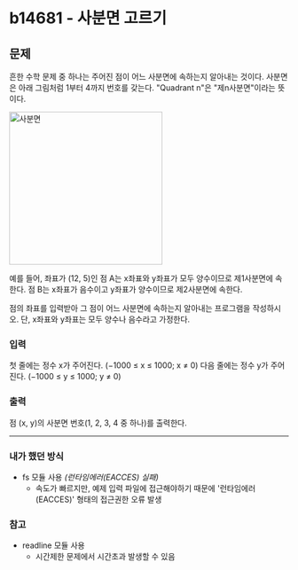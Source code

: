 # b14681 - 사분면 고르기

## 문제

흔한 수학 문제 중 하나는 주어진 점이 어느 사분면에 속하는지 알아내는 것이다. 사분면은 아래 그림처럼 1부터 4까지 번호를 갖는다. "Quadrant n"은 "제n사분면"이라는 뜻이다.

<img width="276" alt="사분면" src="https://user-images.githubusercontent.com/50295043/146668136-29b68462-3f3c-412a-9fb8-03c1bdd8323b.png">


예를 들어, 좌표가 (12, 5)인 점 A는 x좌표와 y좌표가 모두 양수이므로 제1사분면에 속한다. 점 B는 x좌표가 음수이고 y좌표가 양수이므로 제2사분면에 속한다.

점의 좌표를 입력받아 그 점이 어느 사분면에 속하는지 알아내는 프로그램을 작성하시오. 단, x좌표와 y좌표는 모두 양수나 음수라고 가정한다.

### 입력
첫 줄에는 정수 x가 주어진다. (−1000 ≤ x ≤ 1000; x ≠ 0) 다음 줄에는 정수 y가 주어진다. (−1000 ≤ y ≤ 1000; y ≠ 0)

### 출력
점 (x, y)의 사분면 번호(1, 2, 3, 4 중 하나)를 출력한다.

---

### 내가 했던 방식
- fs 모듈 사용 _(런타임에러(EACCES) 실패)_
    - 속도가 빠르지만, 예제 입력 파일에 접근해야하기 때문에 '런타임에러(EACCES)' 형태의 접근권한 오류 발생

### 참고
- readline 모듈 사용
    - 시간제한 문제에서 시간초과 발생할 수 있음